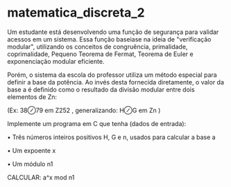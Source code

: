 # matematica_discreta_2

Um estudante está desenvolvendo uma função de segurança para validar acessos em um sistema. Essa função baseiase
na ideia de "verificação modular", utilizando os conceitos de congruência, primalidade, coprimalidade, Pequeno
Teorema de Fermat, Teorema de Euler e exponenciação modular eficiente.

Porém, o sistema da escola do professor utiliza um método especial para definir a base da potência. Ao invés desta
fornecida diretamente, o valor da base a é definido como o resultado da divisão modular entre dois elementos de
Zn:

(Ex: 38⊘79 em Z252 , generalizando: H⊘G em Zn )

Implemente um programa em C que tenha (dados de entrada):

  • Três números inteiros positivos H, G e n, usados para calcular a base a

  • Um expoente x

  • Um módulo n1

CALCULAR: a^x mod n1
